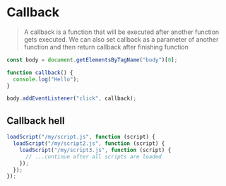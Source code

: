 # Callback

> A callback is a function that will be executed after another function gets executed.
> We can also set callback as a parameter of another function and then return callback after finishing function

```javascript
const body = document.getElementsByTagName("body")[0];

function callback() {
  console.log("Hello");
}

body.addEventListener("click", callback);
```

## Callback hell

```javascript
loadScript("/my/script.js", function (script) {
  loadScript("/my/script2.js", function (script) {
    loadScript("/my/script3.js", function (script) {
      // ...continue after all scripts are loaded
    });
  });
});
```
